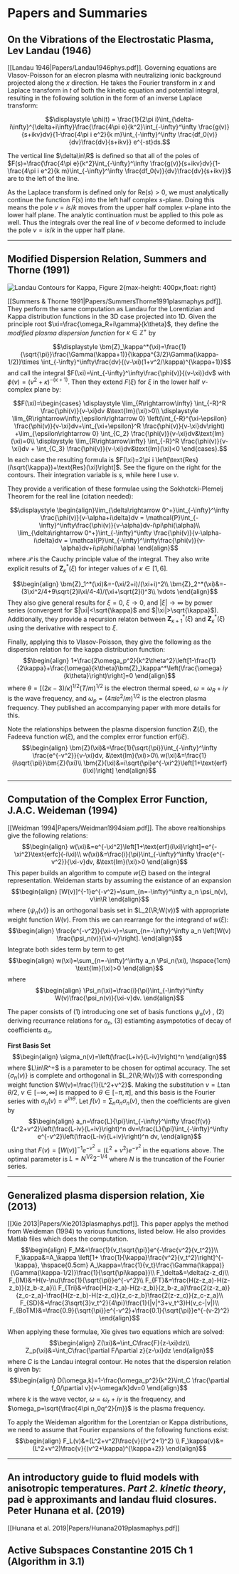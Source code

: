 # Papers and Summaries
## On the Vibrations of the Electrostatic Plasma, Lev Landau (1946)
[[Landau 1946|Papers/Landau1946phys.pdf]]. Governing equations are Vlasov-Poisson for an elecron plasma with neutralizing ionic background projected along the $x$ direction. He takes the Fourier transform in $x$ and Laplace transform in $t$ of both the kinetic equation and potential integral, resulting in the following solution in the form of an inverse Laplace transform:

$$\displaystyle \phi(t) = \frac{1}{2\pi i}\int_{\delta-i\infty}^{\delta+i\infty}\frac{\frac{4\pi e}{k^2}\int_{-\infty}^\infty \frac{g(v)}{s+ikv}dv}{1-\frac{4\pi i e^2}{k m}\int_{-\infty}^\infty \frac{df_0(v)}{dv}\frac{dv}{s+ikv}} e^{-st}ds.$$

The vertical line $\delta\in\R$ is defined so that all of the poles of $F(s)=\frac{\frac{4\pi e}{k^2}\int_{-\infty}^\infty \frac{g(v)}{s+ikv}dv}{1-\frac{4\pi i e^2}{k m}\int_{-\infty}^\infty \frac{df_0(v)}{dv}\frac{dv}{s+ikv}}$ are to the left of the line. 

As the Laplace transform is defined only for $\text{Re}(s)>0$, we must analytically continue the function $F(s)$ into the left half complex $s$-plane.
Doing this means the pole $v=is/k$ moves from the upper half complex $v$-plane into the lower half plane. The analytic continuation must be applied to this pole as well. Thus the integrals over the real line of $v$ become deformed to include the pole $v=is/k$ in the upper half plane. 
***
## Modified Dispersion Relation, Summers and Thorne (1991)
![Landau Contours for Kappa, Figure 2](Papers/SummersThorne_LandauContour.png){max-height: 400px,float: right}

[[Summers & Thorne 1991|Papers/SummersThorne1991plasmaphys.pdf]].
They perform the same computation as Landau for the Lorentizian and Kappa distribution functions in the 3D case projected into 1D. Given the principle root $\xi=\frac{\omega_R+i\gamma}{k\theta}$, they define the *modified plasma dispersion function* for $\kappa\in\mathbb{Z}^+$ by 

$$\displaystyle 
\bm{Z}_\kappa^*(\xi)=\frac{1}{\sqrt{\pi}}\frac{\Gamma(\kappa+1)}{\kappa^{3/2}\Gamma(\kappa-1/2)}\times \int_{-\infty}^\infty\frac{dv}{(v-\xi)(1+v^2/\kappa)^{\kappa+1}}$$
and call the integral $F(\xi)=\int_{-\infty}^\infty\frac{\phi(v)}{(v-\xi)}dv$ with  $\phi(v)=(v^2+\kappa)^{-(\kappa+1)}$. Then they extend $F(\xi)$
for $\xi$ in the lower half $v$-complex plane by:

$$F(\xi)=\begin{cases} \displaystyle 
\lim_{R\rightarrow\infty} \int_{-R}^R \frac{\phi(v)}{v-\xi}dv &\text{Im}(\xi)>0\\ \displaystyle 
\lim_{R\rightarrow\infty,\epsilon\rightarrow 0} \left(\int_{-R}^{\xi-\epsilon} \frac{\phi(v)}{v-\xi}dv+\int_{\xi+\epsilon}^R \frac{\phi(v)}{v-\xi}dv\right) +\lim_{\epsilon\rightarrow 0} \int_{C_2} \frac{\phi(v)}{v-\xi}dv&\text{Im}(\xi)=0\\ \displaystyle 
\lim_{R\rightarrow\infty} \int_{-R}^R \frac{\phi(v)}{v-\xi}dv + \int_{C_3} \frac{\phi(v)}{v-\xi}dv&\text{Im}(\xi)<0
\end{cases}.$$ 
In each case the resulting formula is $F(\xi)=2\pi i \left[\text{Res}(i\sqrt{\kappa})+\text{Res}(\xi)\right]$. 
See the figure on the right for the contours. Their integration variable is $s$, while here I use $v$.

They provide a verification of these formulae using the Sokhotcki-Plemelj Theorem for the real line (citation needed):

$$\displaystyle 
\begin{align}\lim_{\delta\rightarrow 0^+}\int_{-\infty}^\infty \frac{\phi(v)}{v-\alpha+i\delta}dv = \mathcal{P}\int_{-\infty}^\infty\frac{\phi(v)}{v-\alpha}dv-i\pi\phi(\alpha)\\
\lim_{\delta\rightarrow 0^+}\int_{-\infty}^\infty \frac{\phi(v)}{v-\alpha-i\delta}dv = \mathcal{P}\int_{-\infty}^\infty\frac{\phi(v)}{v-\alpha}dv+i\pi\phi(\alpha)
\end{align}$$
where $\mathcal{P}$ is the Cauchy principle value of the integral. They also write explicit results of $\bm{Z}_\kappa^*(\xi)$ for integer values of $\kappa\in[1,6]$.

$$\begin{align}
\bm{Z}_1^*(\xi)&=-(\xi/2+i)/(\xi+i)^2\\
\bm{Z}_2^*(\xi)&=-(3\xi^2/4+9\sqrt{2}i\xi/4-4)/(\xi+\sqrt{2}i)^3\\
\vdots
\end{align}$$
They also give general results for $\xi=0$, $\xi\rightarrow 0$, and $|\xi|\rightarrow \infty$ by power series (convergent for $|\xi|<\sqrt{\kappa}$ and $|\xi|>\sqrt{\kappa}$). Additionally, they provide a recursion relaton between $\bm{Z}_{\kappa+1}^*(\xi)$ and $\bm{Z}_\kappa^*(\xi)$ using the derivative with respect to $\xi$. 

Finally, applying this to Vlasov-Poisson, they give the following as the dispersion relation for the kappa distribution function:
$$\begin{align}
1+\frac{2\omega_p^2}{k^2\theta^2}\left[1-\frac{1}{2\kappa}+\frac{\omega}{k\theta}\bm{Z}_\kappa^*\left(\frac{\omega}{k\theta}\right)\right]=0
\end{align}$$
where $\theta=[(2\kappa-3)/\kappa]^{1/2}(T/m)^{1/2}$ is the electron thermal speed, $\omega=\omega_R+i\gamma$ is the wave frequency, and $\omega_p=(4\pi i e^2/m)^{1/2}$ is the electron plasma frequency. They published an accompanying paper with more details for this. 

Note the relationships between the plasma dispersion function $\bm{Z}(\xi)$, the Fadeeva function $w(\xi)$, and the complex error function $\text{erf}(i\xi)$.
$$\begin{align}
\bm{Z}(\xi)&=\frac{1}{\sqrt{\pi}}\int_{-\infty}^\infty \frac{e^{-v^2}}{v-\xi}dv, &\text{Im}(\xi)>0\\
w(\xi)&=\frac{1}{i\sqrt{\pi}}\bm{Z}(\xi)\\
\bm{Z}(\xi)&=i\sqrt{\pi}e^{-\xi^2}\left[1+\text{erf}(i\xi)\right]
\end{align}$$
***
## Computation of the Complex Error Function, J.A.C. Weideman (1994)
[[Weidman 1994|Papers/Weidman1994siam.pdf]]. The above realtionships give the following relations:
$$\begin{align}
w(\xi)&=e^{-\xi^2}\left[1+\text{erf}(i\xi)\right]=e^{-\xi^2}\text{erfc}(-i\xi)\\
w(\xi)&=\frac{i}{\pi}\int_{-\infty}^\infty \frac{e^{-v^2}}{\xi-v}dv, &\text{Im}(\xi)>0
\end{align}$$
This paper builds an algorithm to compute $w(\xi)$ based on the integral representation. Weideman starts by assuming the existance of an expansion
$$\begin{align}
[W(v)]^{-1}e^{-v^2}=\sum_{n=-\infty}^\infty a_n \psi_n(v), v\in\R
\end{align}$$
where $\{\psi_n(v)\}$ is an orthogonal basis set in $L_2(\R;W(v))$ with appropriate weight function $W(v)$.
From this we can rearrange for the integrand of $w(\xi)$:
$$\begin{align}
\frac{e^{-v^2}}{\xi-v}=\sum_{n=-\infty}^\infty a_n \left[W(v) \frac{\psi_n(v)}{\xi-v}\right].
\end{align}$$
Integrate both sides term by term to get 
$$\begin{align}
w(\xi)=\sum_{n=-\infty}^\infty a_n \Psi_n(\xi), \hspace{1cm} \text{Im}(\xi)>0
\end{align}$$
where
$$\begin{align}
\Psi_n(\xi)=\frac{i}{\pi}\int_{-\infty}^\infty W(v)\frac{\psi_n(v)}{\xi-v}dv.
\end{align}$$

The paper consists of (1) introducing one set of basis functions $\psi_n(v)$
, (2) deriving recurrance relations for $a_n$,
(3) estiamting asympototics of decay of coefficients $a_n$.

**First Basis Set** 
$$\begin{align}
\sigma_n(v)=\left(\frac{L+iv}{L-iv}\right)^n
\end{align}$$
where $L\in\R^+$ is a parameter to be chosen for optimal accuracy. The set $\{\sigma_n(v)\}$ is complete and orthogonal in $L_2(\R;W(v))$ with corresponding weight function $W(v)=\frac{1}{L^2+v^2}$.
Making the substitution $v=L\tan{\theta/2}$, $v\in[-\infty,\infty]$ is mapped to $\theta\in[-\pi,\pi]$, and this basis is the Fourier series with $\sigma_n(v)=e^{in\theta}$.
Let $f(v)=\sum_n a_n\sigma_n(v)$, then the coefficients are given by 
$$\begin{align}
a_n=\frac{L}{\pi}\int_{-\infty}^\infty \frac{f(v)}{L^2+v^2}\left(\frac{L-iv}{L+iv}\right)^n dv=\frac{L}{\pi}\int_{-\infty}^\infty e^{-v^2}\left(\frac{L-iv}{L+iv}\right)^n dv,
\end{align}$$
using that $F(v)=[W(v)]^{-1}e^{-v^2}=(L^2+v^2)e^{-v^2}$ in the equations above. The optimal parameter is $L=N^{1/2}2^{-1/4}$
where $N$ is the truncation of the Fourier series.



***
## Generalized plasma dispersion relation, Xie (2013)
[[Xie 2013|Papers/Xie2013plasmaphys.pdf]]. 
This paper applys the method from Weideman (1994) to various functions, listed below. He also provides Matlab files which does the computation. 
$$\begin{align} 
F_M&=\frac{1}{v_t\sqrt{\pi}}e^{-\frac{v^2}{v_t^2}}\\
F_\kappa&=A_\kappa \left[1+ \frac{1}{\kappa}\frac{v^2}{v_t^2}\right]^{-\kappa}, \hspace{0.5cm} A_\kappa=\frac{1}{v_t}\frac{\Gamma(\kappa)}{\Gamma(\kappa-1/2)}\frac{1}{\sqrt{\pi\kappa}}\\
F_\delta&=\delta(z-z_d)\\
F_{IM}&=H(v-\nu)\frac{1}{\sqrt{\pi}}e^{-v^2}\\
F_{FT}&=\frac{H(z-z_a)-H(z-z_b)}{z_b-z_a}\\
F_{Tri}&=\frac{H(z-z_a)-H(z-z_b)}{z_b-z_a}\frac{2(z-z_a)}{z_c-z_a}-\frac{H(z-z_b)-H(z-z_c)}{z_c-z_b}\frac{2(z-z_c)}{z_c-z_a}\\
F_{SD}&=\frac{3\sqrt{3}v_t^2}{4\pi}\frac{1}{|v|^3+v_t^3}H(v_c-|v|)\\
F_{BoTM}&=\frac{0.9}{\sqrt{\pi}}e^{-v^2}+\frac{0.1}{\sqrt{\pi}}e^{-(v-2)^2}
\end{align}$$

When applying these formulae, Xie gives two equations which are solved:
$$\begin{align} 
Z(\xi)&=\int_C\frac{F}{z-\xi}dz\\
Z_p(\xi)&=\int_C\frac{\partial F/\partial z}{z-\xi}dz
\end{align}$$
where $C$ is the Landau integral contour. He notes that the dispersion relation is given by:
$$\begin{align} 
D(\omega,k)=1-\frac{\omega_p^2}{k^2}\int_C \frac{\partial f_0/\partial v}{v-\omega/k}dv=0
\end{align}$$
where $k$ is the wave vector, $\omega=\omega_r+i\gamma$ is the frequency, and $\omega_p=\sqrt{\frac{4\pi n_0q^2}{m}}$ is the plasma frequency.

To apply the Weideman algorithm for the Lorentzian or Kappa distributions, we need to assume that Fourier expansions of the following functions exist:
$$\begin{align}
F_L(v)&=(L^2+v^2)\frac{v}{(v^2+1)^2} \\
F_\kappa(v)&=(L^2+v^2)\frac{v}{(v^2+\kappa)^{\kappa+2}}
\end{align}$$

***
## An introductory guide to fluid models with anisotropic temperatures. _Part 2. kinetic theory_, pad ́e approximants and landau fluid closures. Peter Hunana et al. (2019)
[[Hunana et al. 2019|Papers/Hunana2019plasmaphys.pdf]]


## Active Subspaces Constantine 2015 Ch 1 (Algorithm in 3.1)
